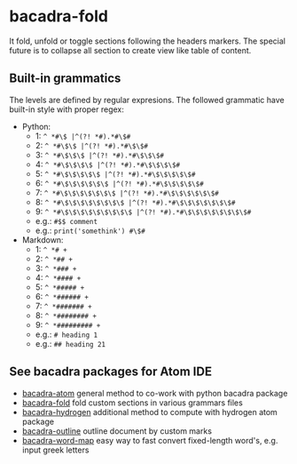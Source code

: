 # bacadra-fold

It fold, unfold or toggle sections following the headers markers. The special future is to collapse all section to create view like table of content.

## Built-in grammatics

The levels are defined by regular expresions. The followed grammatic have built-in style with proper regex:

* Python:
  * 1: `^ *#\$ |^(?! *#).*#\$#`
  * 2: `^ *#\$\$ |^(?! *#).*#\$\$#`
  * 3: `^ *#\$\$\$ |^(?! *#).*#\$\$\$#`
  * 4: `^ *#\$\$\$\$ |^(?! *#).*#\$\$\$\$#`
  * 5: `^ *#\$\$\$\$\$ |^(?! *#).*#\$\$\$\$\$#`
  * 6: `^ *#\$\$\$\$\$\$ |^(?! *#).*#\$\$\$\$\$#`
  * 7: `^ *#\$\$\$\$\$\$\$ |^(?! *#).*#\$\$\$\$\$\$#`
  * 8: `^ *#\$\$\$\$\$\$\$\$ |^(?! *#).*#\$\$\$\$\$\$\$#`
  * 9: `^ *#\$\$\$\$\$\$\$\$\$ |^(?! *#).*#\$\$\$\$\$\$\$\$#`
  * e.g.: `#$$ comment`
  * e.g.: `print('somethink') #\$#`
* Markdown:
  * 1: `^ *# +`
  * 2: `^ *## +`
  * 3: `^ *### +`
  * 4: `^ *#### +`
  * 5: `^ *##### +`
  * 6: `^ *###### +`
  * 7: `^ *####### +`
  * 8: `^ *######## +`
  * 9: `^ *######### +`
  * e.g.: `# heading 1`
  * e.g.: `## heading 21`

## See bacadra packages for Atom IDE

* [bacadra-atom](https://github.com/bacadra/bacadra-atom) general method to co-work with python bacadra package
* [bacadra-fold](https://github.com/bacadra/bacadra-fold) fold custom sections in various grammars files
* [bacadra-hydrogen](https://github.com/bacadra/bacadra-hydrogen) additional method to compute with hydrogen atom package
* [bacadra-outline](https://github.com/bacadra/bacadra-outline) outline document by custom marks
* [bacadra-word-map](https://github.com/bacadra/bacadra-word-map) easy way to fast convert fixed-length word's, e.g. input greek letters
